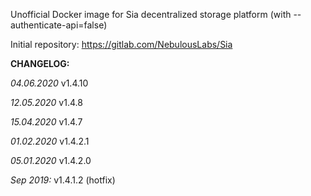 Unofficial Docker image for Sia decentralized storage platform (with --authenticate-api=false)

Initial repository: https://gitlab.com/NebulousLabs/Sia

**CHANGELOG:**

*04.06.2020*
v1.4.10

*12.05.2020*
v1.4.8

*15.04.2020*
v1.4.7

*01.02.2020*
v1.4.2.1

*05.01.2020*
v1.4.2.0

*Sep 2019:*
v1.4.1.2 (hotfix)
